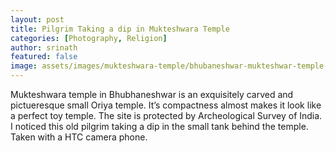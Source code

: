 ```yaml
---
layout: post
title: Pilgrim Taking a dip in Mukteshwara Temple
categories: [Photography, Religion]
author: srinath
featured: false
image: assets/images/mukteshwara-temple/bhubaneshwar-mukteshwar-temple-with-a-pilgrim-taking-bath.jpg
---
```


Mukteshwara temple in Bhubhaneshwar is an exquisitely carved and pictueresque small
Oriya temple.  It’s compactness almost makes it look like a perfect toy temple.
The site is protected by Archeological Survey of India. I noticed this old pilgrim
taking a dip in the small tank behind the temple. Taken with a HTC camera phone.